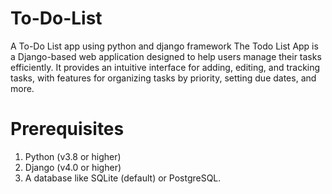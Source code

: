 # To-Do-List
A To-Do List app using python and django framework
The Todo List App is a Django-based web application designed to help users manage their tasks efficiently. It provides an intuitive interface for adding, editing, and tracking tasks, with features for organizing tasks by priority, setting due dates, and more.

# Prerequisites
1. Python (v3.8 or higher)
2. Django (v4.0 or higher)
3. A database like SQLite (default) or PostgreSQL.
